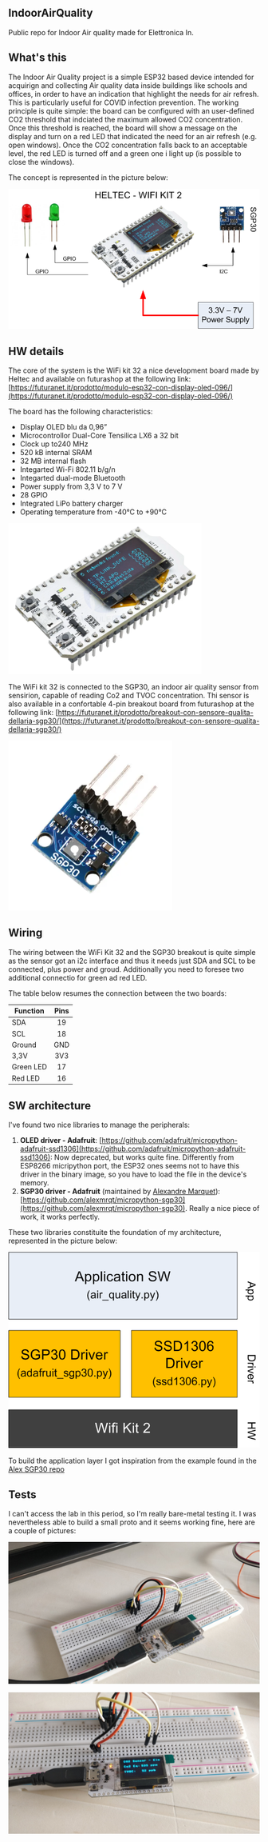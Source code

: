 ## IndoorAirQuality
Public repo for Indoor Air quality made for Elettronica In.

## What's this
The Indoor Air Quality project is a simple ESP32 based device intended for acquirign and collecting Air quality data inside buildings like schools and offices, in order to have an indication that highlight the needs for air refresh. This is particularly useful for COVID infection prevention. The working principle is quite simple: the board can be configured with an user-defined CO2 threshold that indciated the maximum allowed CO2 concentration. Once this threshold is reached, the board will show a message on the display and turn on a red LED that indicated the need for an air refresh (e.g. open windows). Once the CO2 concentration falls back to an acceptable level, the red LED is turned off and a green one i light up (is possible to close the windows).

The concept is represented in the picture below:

![concept](Images/concept.png)

## HW details
The core of the system is the WiFi kit 32 a nice development board made by Heltec and available on futurashop at the following link:
[https://futuranet.it/prodotto/modulo-esp32-con-display-oled-096/](https://futuranet.it/prodotto/modulo-esp32-con-display-oled-096/)

The board has the following characteristics:

- Display OLED blu da 0,96” 
- Microcontrollor Dual-Core Tensilica LX6 a 32 bit
- Clock up to240 MHz
- 520 kB internal SRAM
- 32 MB internal flash
- Integarted Wi-Fi 802.11 b/g/n 
- Integarted dual-mode Bluetooth  
- Power supply from 3,3 V to 7 V
- 28 GPIO 
- Integrated LiPo battery charger
- Operating temperature from -40°C to +90°C

![wifikit2](Images/wifikit2.png)

The WiFi kit 32 is connected to the SGP30, an indoor air quality sensor from sensirion, capable of reading Co2 and TVOC concentration. Thi sensor is also available in a confortable 4-pin breakout board from futurashop at the following link: [https://futuranet.it/prodotto/breakout-con-sensore-qualita-dellaria-sgp30/](https://futuranet.it/prodotto/breakout-con-sensore-qualita-dellaria-sgp30/)

![sgpt30](Images/sgp30.png)

## Wiring
The wiring between the WiFi Kit 32 and the SGP30 breakout is quite simple as the sensor got an i2c interface and thus it needs just SDA and SCL to be connected, plus power and groud. Additionally you need to foresee two additional connectio for green ad red LED.

The table below resumes the connection between the two boards:

|      Function      |      Pins      |
|--------------------|:--------------:|
| SDA                | 19             |
| SCL                | 18             |
| Ground             | GND            |
| 3,3V               | 3V3            |
| Green LED          | 17             |
| Red LED            | 16             |

## SW architecture
I've found two nice libraries to manage the peripherals:

1. **OLED driver - Adafruit**: [https://github.com/adafruit/micropython-adafruit-ssd1306](https://github.com/adafruit/micropython-adafruit-ssd1306): Now deprecated, but works quite fine. Differently from ESP8266 micripython port, the ESP32 ones seems not to have this driver in the binary image, so you have to load the file in the device's memory.
2. **SGP30 driver - Adafruit** (maintained by [Alexandre Marquet](https://github.com/alexmrqt)): [https://github.com/alexmrqt/micropython-sgp30](https://github.com/alexmrqt/micropython-sgp30). Really a nice piece of work, it works perfectly. 

These two libraries constituite the foundation of my architecture, represented in the picture below:

![sw_architecture](Images/sw_architecture.png)

To build the application layer I got inspiration from the example found in the [Alex SGP30 repo](https://github.com/alexmrqt/micropython-sgp30/tree/master/examples)  

## Tests
I can't access the lab in this period, so I'm really bare-metal testing it. I was nevertheless able to build a small proto and it seems working fine, here are a couple of pictures:

![setup](Images/setup.jpg)

![working](Images/working.jpg)
